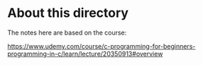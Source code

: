 # About this directory

The notes here are based on the course:

https://www.udemy.com/course/c-programming-for-beginners-programming-in-c/learn/lecture/20350913#overview


